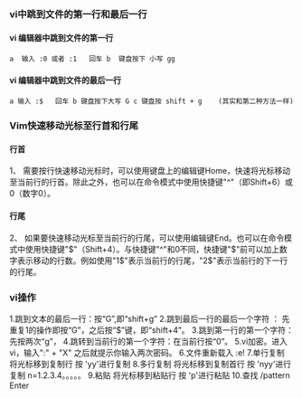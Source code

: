### vi中跳到文件的第一行和最后一行

#### vi 编辑器中跳到文件的第一行
`
a  输入 :0 或者 :1   回车
b  键盘按下 小写 gg
`

#### vi 编辑器中跳到文件的最后一行
`
a 输入 :$   回车
b 键盘按下大写 G
c 键盘按 shift + g    (其实和第二种方法一样)
`

### Vim快速移动光标至行首和行尾
#### 行首
1、 需要按行快速移动光标时，可以使用键盘上的编辑键Home，快速将光标移动至当前行的行首。除此之外，也可以在命令模式中使用快捷键"^"（即Shift+6）或0（数字0）。
#### 行尾
2、 如果要快速移动光标至当前行的行尾，可以使用编辑键End。也可以在命令模式中使用快捷键"$"（Shift+4）。与快捷键"^"和0不同，快捷键"$"前可以加上数字表示移动的行数。例如使用"1$"表示当前行的行尾，"2$"表示当前行的下一行的行尾。


### vi操作
1.跳到文本的最后一行：按“G”,即“shift+g”
2.跳到最后一行的最后一个字符 ： 先重复1的操作即按“G”，之后按“$”键，即“shift+4”。
3.跳到第一行的第一个字符：先按两次“g”，
4.跳转到当前行的第一个字符：在当前行按“0”。
5.vi加密。进入vi，输入":"  + "X" 之后就提示你输入两次密码。
6.文件重新载入 :e!
7.单行复制  将光标移到复制行 按 'yy'进行复制
8.多行复制  将光标移到复制首行 按 'nyy'进行复制 n=1.2.3.4。。。。。
9.粘贴 将光标移到粘贴行 按 'p'进行粘贴
10.查找 /pattern Enter 


